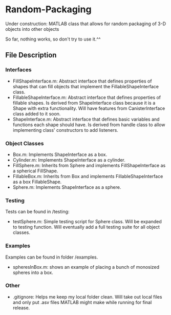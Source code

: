 # Random-Packaging
Under construction: MATLAB class that allows for random packaging of 3-D objects into other objects

So far, nothing works, so don't try to use it.^^

## File Description

### Interfaces
- FillShapeInterface.m: Abstract interface that defines properties of shapes that can fill objects that implement the FillableShapeInterface class.
- FillableShapeInterface.m: Abstract interface that defines properties of fillable shapes. Is derived from ShapeInterface class because it is a Shape with extra functionality. Will have features from CanisterInterface class added to it soon.
- ShapeInterface.m: Abstract interface that defines basic variables and functions each shape should have. Is derived from handle class to allow implementing class' constructors to add listeners.

### Object Classes
- Box.m: Implements ShapeInterface as a box.
- Cylinder.m: Implements ShapeInterface as a cylinder.
- FillSphere.m: Inherits from Sphere and implements FillShapeInterface as a spherical FillShape.
- FillableBox.m: Inherits from Box and implements FillableShapeInterface as a box FillableShape.
- Sphere.m: Implements ShapeInterface as a sphere.

### Testing
Tests can be found in /testing:
- testSphere.m: Simple testing script for Sphere class. Will be expanded to testing function.
Will eventually add a full testing suite for all object classes.

### Examples
Examples can be found in folder /examples.
- spheresInBox.m: shows an example of placing a bunch of monosized spheres into a box.

### Other
- .gitignore: Helps me keep my local folder clean. Will take out local files and only put .asv files MATLAB might make while running for final release.
 
